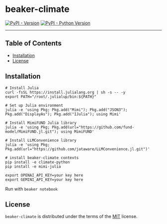 # beaker-climate

[![PyPI - Version](https://img.shields.io/pypi/v/beaker-climate.svg)](https://pypi.org/project/beaker-climate)
[![PyPI - Python Version](https://img.shields.io/pypi/pyversions/beaker-climate.svg)](https://pypi.org/project/beaker-climate)

-----

## Table of Contents

- [Installation](#installation)
- [License](#license)

## Installation

```console
# Install Julia
curl -fsSL https://install.julialang.org | sh -s -- -y
export PATH="/root/.julialup/bin:${PATH}"

# Set up Julia environment
julia -e 'using Pkg; Pkg.add("Mimi"); Pkg.add("JSON3"); Pkg.add("DisplayAs"); Pkg.add("IJulia"); using Mimi'

# Install MimiFUND Julia library
julia -e 'using Pkg; Pkg.add(url="https://github.com/fund-model/MimiFUND.jl.git"); using MimiFUND'

# Install LLMConvenience library 
julia -e 'using Pkg; Pkg.add(url="https://github.com/jataware/LLMConvenience.jl.git")'

# install beaker-climate contexts
pip install -e climate-python
pip install -e mimi-julia

export OPENAI_API_KEY=your key here
export GEMINI_API_KEY=your key here
```

Run with `beaker notebook`

## License

`beaker-climate` is distributed under the terms of the [MIT](https://spdx.org/licenses/MIT.html) license.
